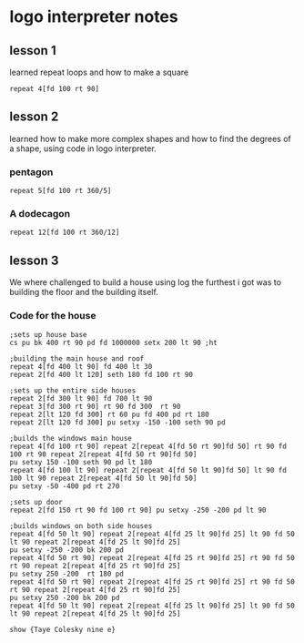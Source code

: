 # logo interpreter notes 
 ## lesson 1
 learned repeat loops and how to make a square

<pre><code>repeat 4[fd 100 rt 90]
</code></pre>

 ## lesson 2
learned how to make more complex shapes and how to find the degrees of a shape, using code in logo interpreter.
  ### pentagon
<pre><code>repeat 5[fd 100 rt 360/5]
</code></pre>

### A dodecagon
<pre><code>repeat 12[fd 100 rt 360/12]
</code></pre>

 ## lesson 3
 We where challenged to build a house using log the furthest i got was to building the floor and the building itself.
 ### Code for the house
<pre><code>;sets up house base
cs pu bk 400 rt 90 pd fd 1000000 setx 200 lt 90 ;ht 

;building the main house and roof
repeat 4[fd 400 lt 90] fd 400 lt 30
repeat 2[fd 400 lt 120] seth 180 fd 100 rt 90

;sets up the entire side houses
repeat 2[fd 300 lt 90] fd 700 lt 90
repeat 3[fd 300 rt 90] rt 90 fd 300  rt 90
repeat 2[lt 120 fd 300] rt 60 pu fd 400 pd rt 180
repeat 2[lt 120 fd 300] pu setxy -150 -100 seth 90 pd

;builds the windows main house
repeat 4[fd 100 rt 90] repeat 2[repeat 4[fd 50 rt 90]fd 50] rt 90 fd 100 rt 90 repeat 2[repeat 4[fd 50 rt 90]fd 50] 
pu setxy 150 -100 seth 90 pd lt 180
repeat 4[fd 100 lt 90] repeat 2[repeat 4[fd 50 lt 90]fd 50] lt 90 fd 100 lt 90 repeat 2[repeat 4[fd 50 lt 90]fd 50]
pu setxy -50 -400 pd rt 270

;sets up door
repeat 2[fd 150 rt 90 fd 100 rt 90] pu setxy -250 -200 pd lt 90

;builds windows on both side houses
repeat 4[fd 50 lt 90] repeat 2[repeat 4[fd 25 lt 90]fd 25] lt 90 fd 50 lt 90 repeat 2[repeat 4[fd 25 lt 90]fd 25]
pu setxy -250 -200 bk 200 pd
repeat 4[fd 50 rt 90] repeat 2[repeat 4[fd 25 rt 90]fd 25] rt 90 fd 50 rt 90 repeat 2[repeat 4[fd 25 rt 90]fd 25]
pu setxy 250 -200  rt 180 pd
repeat 4[fd 50 rt 90] repeat 2[repeat 4[fd 25 rt 90]fd 25] rt 90 fd 50 rt 90 repeat 2[repeat 4[fd 25 rt 90]fd 25]
pu setxy 250 -200 bk 200 pd
repeat 4[fd 50 lt 90] repeat 2[repeat 4[fd 25 lt 90]fd 25] lt 90 fd 50 lt 90 repeat 2[repeat 4[fd 25 lt 90]fd 25]

show {Taye Colesky nine e}
</code></pre>
